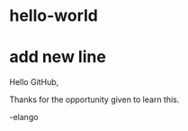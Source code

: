 # hello-world
# add new line 
Hello GitHub,

Thanks for the opportunity given to learn this.

-elango
